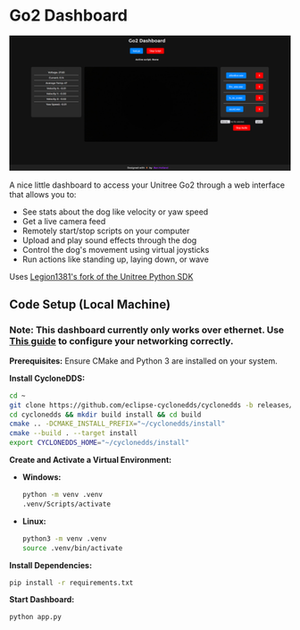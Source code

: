 # Go2 Dashboard

![](images/dashboard.png)

A nice little dashboard to access your Unitree Go2 through a web interface that allows you to:
- See stats about the dog like velocity or yaw speed
- Get a live camera feed
- Remotely start/stop scripts on your computer
- Upload and play sound effects through the dog
- Control the dog's movement using virtual joysticks
- Run actions like standing up, laying down, or wave

Uses [Legion1381's fork of the Unitree Python SDK](https://github.com/legion1581/go2_python_sdk2/tree/dev)

## Code Setup (Local Machine)

### Note: This dashboard currently only works over ethernet. Use [This guide](https://support.unitree.com/home/en/developer/Quick_start) to configure your networking correctly.

**Prerequisites:**
Ensure CMake and Python 3 are installed on your system.

**Install CycloneDDS:**
```bash
cd ~
git clone https://github.com/eclipse-cyclonedds/cyclonedds -b releases/0.10.x 
cd cyclonedds && mkdir build install && cd build
cmake .. -DCMAKE_INSTALL_PREFIX="~/cyclonedds/install"
cmake --build . --target install
export CYCLONEDDS_HOME="~/cyclonedds/install"
```

**Create and Activate a Virtual Environment:**
- **Windows:**
  ```bash
  python -m venv .venv
  .venv/Scripts/activate
  ```
- **Linux:**
  ```bash
  python3 -m venv .venv
  source .venv/bin/activate
  ```

**Install Dependencies:**
```bash
pip install -r requirements.txt
```

**Start Dashboard:**
```bash
python app.py
```
